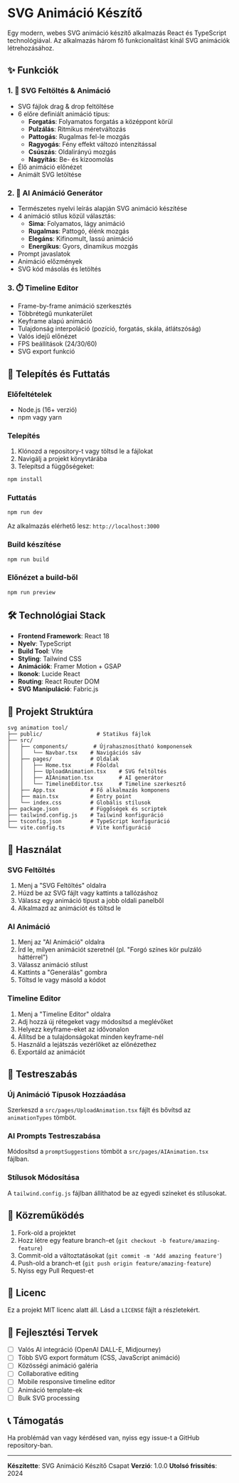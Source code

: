 # SVG Animáció Készítő

Egy modern, webes SVG animáció készítő alkalmazás React és TypeScript technológiával. Az alkalmazás három fő funkcionalitást kínál SVG animációk létrehozásához.

## ✨ Funkciók

### 1. 🎨 SVG Feltöltés & Animáció
- SVG fájlok drag & drop feltöltése
- 6 előre definiált animáció típus:
  - **Forgatás**: Folyamatos forgatás a középpont körül
  - **Pulzálás**: Ritmikus méretváltozás
  - **Pattogás**: Rugalmas fel-le mozgás  
  - **Ragyogás**: Fény effekt változó intenzitással
  - **Csúszás**: Oldalirányú mozgás
  - **Nagyítás**: Be- és kizoomolás
- Élő animáció előnézet
- Animált SVG letöltése

### 2. 🤖 AI Animáció Generátor
- Természetes nyelvi leírás alapján SVG animáció készítése
- 4 animáció stílus közül választás:
  - **Sima**: Folyamatos, lágy animáció
  - **Rugalmas**: Pattogó, élénk mozgás
  - **Elegáns**: Kifinomult, lassú animáció
  - **Energikus**: Gyors, dinamikus mozgás
- Prompt javaslatok
- Animáció előzmények
- SVG kód másolás és letöltés

### 3. ⏱️ Timeline Editor
- Frame-by-frame animáció szerkesztés
- Többrétegű munkaterület
- Keyframe alapú animáció
- Tulajdonság interpoláció (pozíció, forgatás, skála, átlátszóság)
- Valós idejű előnézet
- FPS beállítások (24/30/60)
- SVG export funkció

## 🚀 Telepítés és Futtatás

### Előfeltételek
- Node.js (16+ verzió)
- npm vagy yarn

### Telepítés
1. Klónozd a repository-t vagy töltsd le a fájlokat
2. Navigálj a projekt könyvtárába
3. Telepítsd a függőségeket:

```bash
npm install
```

### Futtatás
```bash
npm run dev
```

Az alkalmazás elérhető lesz: `http://localhost:3000`

### Build készítése
```bash
npm run build
```

### Előnézet a build-ből
```bash
npm run preview
```

## 🛠️ Technológiai Stack

- **Frontend Framework**: React 18
- **Nyelv**: TypeScript
- **Build Tool**: Vite
- **Styling**: Tailwind CSS
- **Animációk**: Framer Motion + GSAP
- **Ikonok**: Lucide React
- **Routing**: React Router DOM
- **SVG Manipuláció**: Fabric.js

## 📁 Projekt Struktúra

```
svg animation tool/
├── public/                 # Statikus fájlok
├── src/
│   ├── components/        # Újrahasznosítható komponensek
│   │   └── Navbar.tsx    # Navigációs sáv
│   ├── pages/            # Oldalak
│   │   ├── Home.tsx      # Főoldal
│   │   ├── UploadAnimation.tsx    # SVG feltöltés
│   │   ├── AIAnimation.tsx        # AI generátor
│   │   └── TimelineEditor.tsx     # Timeline szerkesztő
│   ├── App.tsx           # Fő alkalmazás komponens
│   ├── main.tsx          # Entry point
│   └── index.css         # Globális stílusok
├── package.json          # Függőségek és scriptek
├── tailwind.config.js    # Tailwind konfiguráció
├── tsconfig.json         # TypeScript konfiguráció
└── vite.config.ts        # Vite konfiguráció
```

## 🎯 Használat

### SVG Feltöltés
1. Menj a "SVG Feltöltés" oldalra
2. Húzd be az SVG fájlt vagy kattints a tallózáshoz
3. Válassz egy animáció típust a jobb oldali panelből
4. Alkalmazd az animációt és töltsd le

### AI Animáció
1. Menj az "AI Animáció" oldalra
2. Írd le, milyen animációt szeretnél (pl. "Forgó színes kör pulzáló háttérrel")
3. Válassz animáció stílust
4. Kattints a "Generálás" gombra
5. Töltsd le vagy másold a kódot

### Timeline Editor
1. Menj a "Timeline Editor" oldalra
2. Adj hozzá új rétegeket vagy módosítsd a meglévőket
3. Helyezz keyframe-eket az idővonalon
4. Állítsd be a tulajdonságokat minden keyframe-nél
5. Használd a lejátszás vezérlőket az előnézethez
6. Exportáld az animációt

## 🔧 Testreszabás

### Új Animáció Típusok Hozzáadása
Szerkeszd a `src/pages/UploadAnimation.tsx` fájlt és bővítsd az `animationTypes` tömböt.

### AI Prompts Testreszabása
Módosítsd a `promptSuggestions` tömböt a `src/pages/AIAnimation.tsx` fájlban.

### Stílusok Módosítása
A `tailwind.config.js` fájlban állíthatod be az egyedi színeket és stílusokat.

## 🤝 Közreműködés

1. Fork-old a projektet
2. Hozz létre egy feature branch-et (`git checkout -b feature/amazing-feature`)
3. Commit-old a változtatásokat (`git commit -m 'Add amazing feature'`)
4. Push-old a branch-et (`git push origin feature/amazing-feature`)
5. Nyiss egy Pull Request-et

## 📄 Licenc

Ez a projekt MIT licenc alatt áll. Lásd a `LICENSE` fájlt a részletekért.

## 🎉 Fejlesztési Tervek

- [ ] Valós AI integráció (OpenAI DALL-E, Midjourney)
- [ ] Több SVG export formátum (CSS, JavaScript animáció)
- [ ] Közösségi animáció galéria
- [ ] Collaborative editing
- [ ] Mobile responsive timeline editor
- [ ] Animáció template-ek
- [ ] Bulk SVG processing

## 📞 Támogatás

Ha problémád van vagy kérdésed van, nyiss egy issue-t a GitHub repository-ban.

---

**Készítette**: SVG Animáció Készítő Csapat
**Verzió**: 1.0.0
**Utolsó frissítés**: 2024 